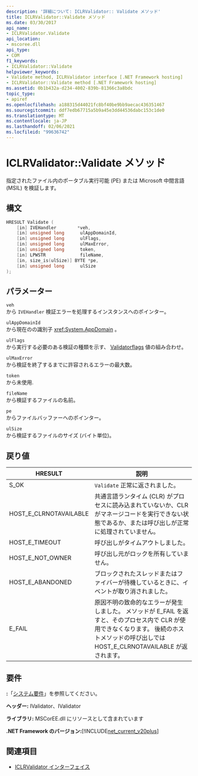 ```yaml
---
description: '詳細について: ICLRValidator:: Validate メソッド'
title: ICLRValidator::Validate メソッド
ms.date: 03/30/2017
api_name:
- ICLRValidator.Validate
api_location:
- mscoree.dll
api_type:
- COM
f1_keywords:
- ICLRValidator::Validate
helpviewer_keywords:
- Validate method, ICLRValidator interface [.NET Framework hosting]
- ICLRValidator::Validate method [.NET Framework hosting]
ms.assetid: 0b1b432a-d234-4002-839b-81366c3a8bdc
topic_type:
- apiref
ms.openlocfilehash: a188315d44021fc8bf40be9bb9aecac436351467
ms.sourcegitcommit: ddf7edb67715a5b9a45e3dd44536dabc153c1de0
ms.translationtype: MT
ms.contentlocale: ja-JP
ms.lasthandoff: 02/06/2021
ms.locfileid: "99636742"
---
```

# <a name="iclrvalidatorvalidate-method"></a>ICLRValidator::Validate メソッド

指定されたファイル内のポータブル実行可能 (PE) または Microsoft 中間言語 (MSIL) を検証します。  
  
## <a name="syntax"></a>構文  
  
```cpp  
HRESULT Validate (  
    [in] IVEHandler        *veh,  
    [in] unsigned long      ulAppDomainId,  
    [in] unsigned long      ulFlags,  
    [in] unsigned long      ulMaxError,  
    [in] unsigned long      token,  
    [in] LPWSTR             fileName,  
    [in, size_is(ulSize)] BYTE *pe,  
    [in] unsigned long      ulSize  
);
```  
  
## <a name="parameters"></a>パラメーター  

 `veh`  
 から `IVEHandler` 検証エラーを処理するインスタンスへのポインター。  
  
 `ulAppDomainId`  
 から現在のの識別子 <xref:System.AppDomain> 。  
  
 `ulFlags`  
 から実行する必要のある検証の種類を示す、 [Validatorflags](validatorflags-enumeration.md) 値の組み合わせ。  
  
 `ulMaxError`  
 から検証を終了するまでに許容されるエラーの最大数。  
  
 `token`  
 から未使用.  
  
 `fileName`  
 から検証するファイルの名前。  
  
 `pe`  
 からファイルバッファーへのポインター。  
  
 `ulSize`  
 から検証するファイルのサイズ (バイト単位)。  
  
## <a name="return-value"></a>戻り値  
  
|HRESULT|説明|  
|-------------|-----------------|  
|S_OK|`Validate` 正常に返されました。|  
|HOST_E_CLRNOTAVAILABLE|共通言語ランタイム (CLR) がプロセスに読み込まれていないか、CLR がマネージコードを実行できない状態であるか、または呼び出しが正常に処理されていません。|  
|HOST_E_TIMEOUT|呼び出しがタイムアウトしました。|  
|HOST_E_NOT_OWNER|呼び出し元がロックを所有していません。|  
|HOST_E_ABANDONED|ブロックされたスレッドまたはファイバーが待機しているときに、イベントが取り消されました。|  
|E_FAIL|原因不明の致命的なエラーが発生しました。 メソッドが E_FAIL を返すと、そのプロセス内で CLR が使用できなくなります。 後続のホストメソッドの呼び出しでは HOST_E_CLRNOTAVAILABLE が返されます。|  
  
## <a name="requirements"></a>要件  

 **:**「[システム要件](../../get-started/system-requirements.md)」を参照してください。  
  
 **ヘッダー:** IValidator、IValidator  
  
 **ライブラリ:** MSCorEE.dll にリソースとして含まれています  
  
 **.NET Framework のバージョン:**[!INCLUDE[net_current_v20plus](../../../../includes/net-current-v20plus-md.md)]  
  
## <a name="see-also"></a>関連項目

- [ICLRValidator インターフェイス](iclrvalidator-interface.md)
